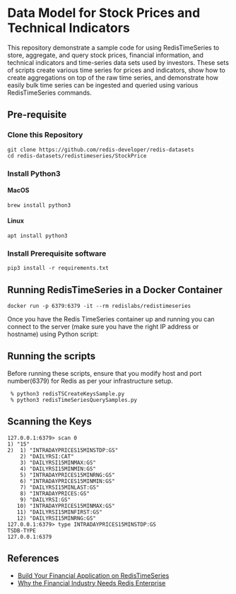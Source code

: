 # Data Model for Stock Prices and Technical Indicators 

This repository demonstrate a sample code for using RedisTimeSeries to store, aggregate, and query stock prices, financial information, and technical indicators and time-series data sets used by investors. These sets of scripts create various time series for prices and indicators, show how to create aggregations on top of the raw time series, and demonstrate how easily bulk time series can be ingested and queried using various RedisTimeSeries commands. 

## Pre-requisite

### Clone this Repository

```
git clone https://github.com/redis-developer/redis-datasets
cd redis-datasets/redistimeseries/StockPrice
```

###  Install Python3


#### MacOS

```
brew install python3
```

#### Linux

```
apt install python3
```

### Install Prerequisite software

```
pip3 install -r requirements.txt
```



## Running RedisTimeSeries in a Docker Container

```
docker run -p 6379:6379 -it --rm redislabs/redistimeseries
```

Once you have the Redis TimeSeries container up and running you can connect to the server (make sure you have the right IP address or hostname) using Python script:


## Running the scripts

Before running these scripts, ensure that you modify host and port number(6379) for Redis as per your infrastructure setup.

```
 % python3 redisTSCreateKeysSample.py 
 % python3 redisTimeSeriesQuerySamples.py 
```

## Scanning the Keys

```
127.0.0.1:6379> scan 0
1) "15"
2)  1) "INTRADAYPRICES15MINSTDP:GS"
    2) "DAILYRSI:CAT"
    3) "DAILYRSI15MINMAX:GS"
    4) "DAILYRSI15MINMIN:GS"
    5) "INTRADAYPRICES15MINRNG:GS"
    6) "INTRADAYPRICES15MINMIN:GS"
    7) "DAILYRSI15MINLAST:GS"
    8) "INTRADAYPRICES:GS"
    9) "DAILYRSI:GS"
   10) "INTRADAYPRICES15MINMAX:GS"
   11) "DAILYRSI15MINFIRST:GS"
   12) "DAILYRSI15MINRNG:GS"
127.0.0.1:6379> type INTRADAYPRICES15MINSTDP:GS
TSDB-TYPE
127.0.0.1:6379
```

## References

- [Build Your Financial Application on RedisTimeSeries](https://redislabs.com/blog/build-your-financial-application-on-redistimeseries/)
- [Why the Financial Industry Needs Redis Enterprise](https://redislabs.com/blog/why-the-financial-industry-needs-redis-enterprise/)

 


